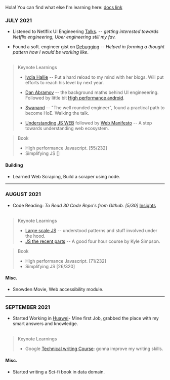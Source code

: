 Hola! You can find what else I'm learning here: [docs link](https://docs.google.com/document/d/1Nx2SMLDrlQ4Ii3z0qPFrRujTC9P6cv9zjYGRrVaSMTk/edit?usp=sharing)

### JULY 2021

* Listened to Netlflix UI Engineering [Talks](https://www.youtube.com/channel/UCGGRRqAjPm6sL3-WGBDnKJA).
-- _getting interested towards Netflix engineering, Uber engineering still my fav._

* Found a soft. engineer gist on [Debugging](https://twitter.com/trptcolin/status/1129850896966406145)
-- _Helped in forming a thought pattern how I would be working like_. 
<br><br/>

> Keynote Learnings
>
> - [lydia Hallie](https://www.lydiahallie.io/) -- Put a hard reload to my mind with her blogs. Will put efforts to reach his level by next year.
> -  [Dan Abramov](https://overreacted.io/the-elements-of-ui-engineering/) -- the background maths behind UI engineeering. Followed by little bit [High performance android](https://www.oreilly.com/library/view/high-performance-android/9781491913994/ch04.html).
>
> - [Swanand](https://speakerdeck.com/swanandp/the-well-rounded-engineer?) -- "The well rounded engineer", found a practical path to become HoE. Walking the talk.
>
> - [Understanding JS WEB](https://www.youtube.com/watch?v=aZqhRICne_M) followed by [Web Manifesto](https://extensiblewebmanifesto.org/)  -- A step towards understanding web ecosystem.

> Book
> - High performance Javascript. [55/232]
> - Simplifying JS []

#### Building
* Learned Web Scraping, Build a scraper using node.

---

### AUGUST 2021

* Code Reading: _To Read 30 Code Repo's from Github. [5/30]_ [Insights](https://docs.google.com/document/d/10IF331HoBMCrRnwa2R44EdcXk5tncqVpRBDLEPOyhOM/edit?usp=sharing)
<br><br/>

> Keynote Learnings
> - [Large scale JS](https://addyosmani.com/largescalejavascript/) -- understood patterns and stuff involved under the hood.
> - [JS the recent parts](https://frontendmasters.com/teachers/kyle-simpson/) -- A good four hour course by Kyle Simpson. 

> Book
> - High performance Javascript. [71/232]
> - Simplifying JS [26/320]

#### Misc.
* Snowden Movie, Web accessibility module. 

---
 
### SEPTEMBER 2021

* Started Working in [Huawei](https://www.huawei.com/en/)- Mine first Job, grabbed the place with my smart answers and knowledge.
<br><br/>

> Keynote Learnings
> - Google [Technical writing Course](https://developers.google.com/tech-writing): gonna improve my writing skills.

#### Misc.
* Started writing a Sci-fi book in data domain.
 
